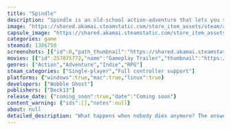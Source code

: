```yaml
---
title: "Spindle"
description: "Spindle is an old-school action-adventure that lets you slip into the role of Death itself. But don't worry, you're not alone: a little pink pig bravely joins your side. Why a pig? Well, why not?"
image: "https://shared.akamai.steamstatic.com/store_item_assets/steam/apps/1386750/header.jpg?t=1732284522"
capsule_image: "https://shared.akamai.steamstatic.com/store_item_assets/steam/apps/1386750/capsule_231x87.jpg?t=1732284522"
categories: game
steamid: 1386750
screenshots: [{"id":0,"path_thumbnail":"https://shared.akamai.steamstatic.com/store_item_assets/steam/apps/1386750/ss_80873bf203ab5c3fa4443fd867dbc215d2b93eb5.600x338.jpg?t=1732284522","path_full":"https://shared.akamai.steamstatic.com/store_item_assets/steam/apps/1386750/ss_80873bf203ab5c3fa4443fd867dbc215d2b93eb5.1920x1080.jpg?t=1732284522"},{"id":1,"path_thumbnail":"https://shared.akamai.steamstatic.com/store_item_assets/steam/apps/1386750/ss_d85f3c608db7812314473988925d36b90ba627c6.600x338.jpg?t=1732284522","path_full":"https://shared.akamai.steamstatic.com/store_item_assets/steam/apps/1386750/ss_d85f3c608db7812314473988925d36b90ba627c6.1920x1080.jpg?t=1732284522"},{"id":2,"path_thumbnail":"https://shared.akamai.steamstatic.com/store_item_assets/steam/apps/1386750/ss_26e0ba7d2fb965dab0cca5f754edee4386f05101.600x338.jpg?t=1732284522","path_full":"https://shared.akamai.steamstatic.com/store_item_assets/steam/apps/1386750/ss_26e0ba7d2fb965dab0cca5f754edee4386f05101.1920x1080.jpg?t=1732284522"},{"id":3,"path_thumbnail":"https://shared.akamai.steamstatic.com/store_item_assets/steam/apps/1386750/ss_b3589fcafec940f07b1c84daaab59ebdfce0ac00.600x338.jpg?t=1732284522","path_full":"https://shared.akamai.steamstatic.com/store_item_assets/steam/apps/1386750/ss_b3589fcafec940f07b1c84daaab59ebdfce0ac00.1920x1080.jpg?t=1732284522"},{"id":4,"path_thumbnail":"https://shared.akamai.steamstatic.com/store_item_assets/steam/apps/1386750/ss_2a2d37c487d86a67bb9f4879796a446a98d78a6e.600x338.jpg?t=1732284522","path_full":"https://shared.akamai.steamstatic.com/store_item_assets/steam/apps/1386750/ss_2a2d37c487d86a67bb9f4879796a446a98d78a6e.1920x1080.jpg?t=1732284522"},{"id":5,"path_thumbnail":"https://shared.akamai.steamstatic.com/store_item_assets/steam/apps/1386750/ss_c59bde125cfc70015586e13b7ba5baf05e96e426.600x338.jpg?t=1732284522","path_full":"https://shared.akamai.steamstatic.com/store_item_assets/steam/apps/1386750/ss_c59bde125cfc70015586e13b7ba5baf05e96e426.1920x1080.jpg?t=1732284522"},{"id":6,"path_thumbnail":"https://shared.akamai.steamstatic.com/store_item_assets/steam/apps/1386750/ss_9a33cbf44241bc0ada6dd3f777a1233b540827b7.600x338.jpg?t=1732284522","path_full":"https://shared.akamai.steamstatic.com/store_item_assets/steam/apps/1386750/ss_9a33cbf44241bc0ada6dd3f777a1233b540827b7.1920x1080.jpg?t=1732284522"},{"id":7,"path_thumbnail":"https://shared.akamai.steamstatic.com/store_item_assets/steam/apps/1386750/ss_85f95b292890a45c64ef27adc38d3b74170002fb.600x338.jpg?t=1732284522","path_full":"https://shared.akamai.steamstatic.com/store_item_assets/steam/apps/1386750/ss_85f95b292890a45c64ef27adc38d3b74170002fb.1920x1080.jpg?t=1732284522"},{"id":8,"path_thumbnail":"https://shared.akamai.steamstatic.com/store_item_assets/steam/apps/1386750/ss_c5eb8316ab82c9037857d9cb454e01515a6d05d2.600x338.jpg?t=1732284522","path_full":"https://shared.akamai.steamstatic.com/store_item_assets/steam/apps/1386750/ss_c5eb8316ab82c9037857d9cb454e01515a6d05d2.1920x1080.jpg?t=1732284522"},{"id":9,"path_thumbnail":"https://shared.akamai.steamstatic.com/store_item_assets/steam/apps/1386750/ss_4c5790ae6d8e5d328ea906c05dcf7af0d73a6e30.600x338.jpg?t=1732284522","path_full":"https://shared.akamai.steamstatic.com/store_item_assets/steam/apps/1386750/ss_4c5790ae6d8e5d328ea906c05dcf7af0d73a6e30.1920x1080.jpg?t=1732284522"},{"id":10,"path_thumbnail":"https://shared.akamai.steamstatic.com/store_item_assets/steam/apps/1386750/ss_fc108ee12e92a7c6e191adc6f1affa13ba6848c8.600x338.jpg?t=1732284522","path_full":"https://shared.akamai.steamstatic.com/store_item_assets/steam/apps/1386750/ss_fc108ee12e92a7c6e191adc6f1affa13ba6848c8.1920x1080.jpg?t=1732284522"},{"id":11,"path_thumbnail":"https://shared.akamai.steamstatic.com/store_item_assets/steam/apps/1386750/ss_458d1cf063e21d5a57c360894456ddfd93b85c7d.600x338.jpg?t=1732284522","path_full":"https://shared.akamai.steamstatic.com/store_item_assets/steam/apps/1386750/ss_458d1cf063e21d5a57c360894456ddfd93b85c7d.1920x1080.jpg?t=1732284522"}]
movies: [{"id":257075772,"name":"Gameplay Trailer","thumbnail":"https://shared.akamai.steamstatic.com/store_item_assets/steam/apps/257075772/e8add3efdf20763fbee7c8843d62068eddc012ab/movie_600x337.jpg?t=1732284065","webm":{"480":"http://video.akamai.steamstatic.com/store_trailers/257075772/movie480_vp9.webm?t=1732284065","max":"http://video.akamai.steamstatic.com/store_trailers/257075772/movie_max_vp9.webm?t=1732284065"},"mp4":{"480":"http://video.akamai.steamstatic.com/store_trailers/257075772/movie480.mp4?t=1732284065","max":"http://video.akamai.steamstatic.com/store_trailers/257075772/movie_max.mp4?t=1732284065"},"highlight":true},{"id":256844819,"name":"Kickstarter Trailer","thumbnail":"https://shared.akamai.steamstatic.com/store_item_assets/steam/apps/256844819/movie.293x165.jpg?t=1627639067","webm":{"480":"http://video.akamai.steamstatic.com/store_trailers/256844819/movie480_vp9.webm?t=1627639067","max":"http://video.akamai.steamstatic.com/store_trailers/256844819/movie_max_vp9.webm?t=1627639067"},"mp4":{"480":"http://video.akamai.steamstatic.com/store_trailers/256844819/movie480.mp4?t=1627639067","max":"http://video.akamai.steamstatic.com/store_trailers/256844819/movie_max.mp4?t=1627639067"},"highlight":false}]
genres: ["Action","Adventure","Indie","RPG"]
steam_categories: ["Single-player","Full controller support"]
platforms: {"windows":true,"mac":true,"linux":true}
developers: ["Wobble Ghost"]
publishers: ["Deck13"]
release_date: {"coming_soon":true,"date":"Coming soon"}
content_warning: {"ids":[],"notes":null}
about: null
detailed_description: "What happens when nobody dies anymore? The answer is far from pleasant: Chaos. Absolute, unending chaos that desperately needs to be cleaned up. But before the world can return to balance, the Grim Reaper itself must figure out what went wrong.<br><br>Welcome to <strong>Spindle</strong>, an old-school action-adventure where you step into the role of Death. But you're not alone on your journey through this strange, chaotic world – your trusty sidekick, an ever-loyal pig, will be with you every step of the way. More than just a cute little creature, your companion is vital to your mission to restore the natural order.<br><br>Are you ready to face the chaos head-on? Then <strong>grab your scythe, bring your pink buddy, and dive into a fantastic adventure!</strong><br><img class=\"bb_img\" src=\"https://shared.akamai.steamstatic.com/store_item_assets/steam/apps/1386750/extras/PNG1.png?t=1732284522\" /><br><ul class=\"bb_ul\"><li>Be the one and only Death<br></li><li>Enjoy a beautiful handcrafted pixel world<br></li><li>Explore grim dungeons<br></li><li>Solve puzzles<br></li><li>Pet the Pig</li></ul>"
---
```



